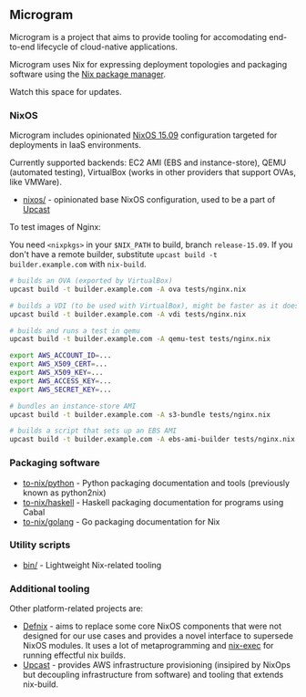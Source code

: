 ## Microgram

Microgram is a project that aims to provide tooling for accomodating end-to-end lifecycle of cloud-native applications.

Microgram uses Nix for expressing deployment topologies and packaging software
using the [Nix package manager](http://nixos.org/nix/).

Watch this space for updates.

<script async class="speakerdeck-embed" data-id="b868a08a6a434548bf6317cd26fcb444" data-ratio="1.77777777777778" src="//speakerdeck.com/assets/embed.js"></script>

### NixOS

Microgram includes opinionated [NixOS 15.09](https://github.com/nixos/nixpkgs/tree/release-15.09) configuration targeted for deployments in IaaS environments.

Currently supported backends: EC2 AMI (EBS and instance-store), QEMU (automated testing), VirtualBox (works in other providers that support OVAs, like VMWare).

* [nixos/](nixos/) - opinionated base NixOS configuration, used to be a part of [Upcast](https://github.com/zalora/upcast)

To test images of Nginx:

You need `<nixpkgs>` in your `$NIX_PATH` to build, branch `release-15.09`.
If you don't have a remote builder, substitute `upcast build -t builder.example.com` with `nix-build`.

```bash
# builds an OVA (exported by VirtualBox)
upcast build -t builder.example.com -A ova tests/nginx.nix

# builds a VDI (to be used with VirtualBox), might be faster as it doesn't have VirtualBox as a dependency
upcast build -t builder.example.com -A vdi tests/nginx.nix

# builds and runs a test in qemu
upcast build -t builder.example.com -A qemu-test tests/nginx.nix

export AWS_ACCOUNT_ID=...
export AWS_X509_CERT=...
export AWS_X509_KEY=...
export AWS_ACCESS_KEY=...
export AWS_SECRET_KEY=...

# bundles an instance-store AMI
upcast build -t builder.example.com -A s3-bundle tests/nginx.nix

# builds a script that sets up an EBS AMI
upcast build -t builder.example.com -A ebs-ami-builder tests/nginx.nix
```

### Packaging software

* [to-nix/python](to-nix/python) - Python packaging documentation and tools (previously known as python2nix)
* [to-nix/haskell](to-nix/haskell) - Haskell packaging documentation for programs using Cabal
* [to-nix/golang](to-nix/golang) - Go packaging documentation for Nix

### Utility scripts

* [bin/](bin) - Lightweight Nix-related tooling

### Additional tooling

Other platform-related projects are:

* [Defnix](https://github.com/zalora/defnix) - aims to replace some core NixOS components that were not designed for our use cases and provides
a novel interface to supersede NixOS modules. It uses a lot of metaprogramming and [nix-exec](https://github.com/shlevy/nix-exec) for running effectful nix builds.
* [Upcast](https://github.com/zalora/upcast) - provides AWS infrastructure provisioning (insipired by NixOps but decoupling infrastructure from software) and tooling that extends nix-build.
